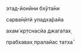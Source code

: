 этад-йонӣни бхӯта̄ни

сарва̄н̣ӣтй упадха̄райа

ахам̇ кр̣тснасйа джагатах̣

прабхавах̣ пралайас татха̄